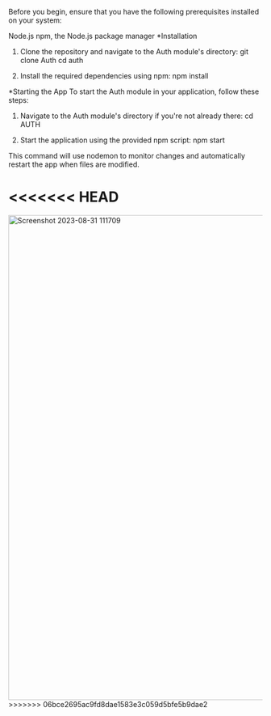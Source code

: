 Before you begin, ensure that you have the following prerequisites installed on your system:

Node.js 
npm, the Node.js package manager
*Installation
1. Clone the repository and navigate to the Auth module's directory:
  git clone Auth
  cd auth

2. Install the required dependencies using npm:
  npm install

*Starting the App
To start the Auth module in your application, follow these steps:

1. Navigate to the Auth module's directory if you're not already there:
   cd AUTH

2. Start the application using the provided npm script:
   npm start


This command will use nodemon to monitor changes and automatically restart the app when files are modified.


<<<<<<< HEAD
=======
<img width="959" alt="Screenshot 2023-08-31 111709" src="https://github.com/saurav9283/REST_API/assets/87579538/e46f1122-1316-4927-b393-c9f4f32fcf5f">
>>>>>>> 06bce2695ac9fd8dae1583e3c059d5bfe5b9dae2

